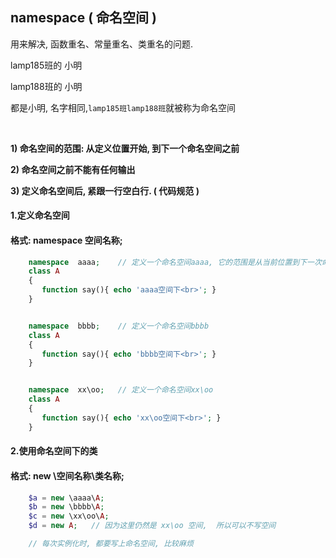 ## namespace \( 命名空间 \)

用来解决, 函数重名、常量重名、类重名的问题.

lamp185班的 小明

lamp188班的 小明

都是小明, 名字相同,`lamp185班lamp188班`就被称为命名空间

​

**1\) 命名空间的范围: 从定义位置开始, 到下一个命名空间之前**

**2\) 命名空间之前不能有任何输出**

**3\) 定义命名空间后, 紧跟一行空白行. \( 代码规范 \)**

#### 1.定义命名空间

#### 格式: namespace 空间名称;

```php
    namespace  aaaa;    // 定义一个命名空间aaaa, 它的范围是从当前位置到下一次命名空间之前
    class A
    {
       function say(){ echo 'aaaa空间下<br>'; }
    }


    namespace  bbbb;    // 定义一个命名空间bbbb
    class A
    {
       function say(){ echo 'bbbb空间下<br>'; }
    }


    namespace  xx\oo;   // 定义一个命名空间xx\oo
    class A
    {
       function say(){ echo 'xx\oo空间下<br>'; }
    }
```

#### 2.使用命名空间下的类

#### 格式: new \空间名称\类名称;

```php
    $a = new \aaaa\A;        
    $b = new \bbbb\A;
    $c = new \xx\oo\A;
    $d = new A;   // 因为这里仍然是 xx\oo 空间,  所以可以不写空间

    // 每次实例化时, 都要写上命名空间, 比较麻烦
```



